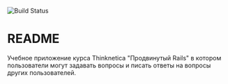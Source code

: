 ![Build Status](https://api.travis-ci.org/Akalaimakalai/qna.svg?branch=master)

# README

Учебное приложение курса Thinknetica "Продвинутый Rails" в котором пользователи могут задавать вопросы и писать ответы на вопросы других пользователей.
